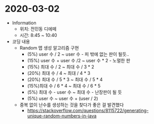 # 2020-03-02

- Information
  - 위치: 전민동 디에떼
  - 시간: 8:45 ~ 10:40
- 코딩 내용
  - Random 맵 생성 알고리즘 구현
    - (5%) user 수 / 2 ~ user 수 - 피 밖에 없는 판이 될듯..
    - (15%) user 수 + user 수 /2 ~ user 수 * 2 - 노멀한 판
    - (15%) 최대 수 / 2 ~ 최대 수 / 3 * 2
    - (20%) 최대 수 / 4 ~ 최대  / 4 * 3
    - (20%) 최대 수 / 5 * 3 ~ 최대 수 / 5 * 4
    - (15%)최대 수 / 6 * 4 ~ 최대 수 / 6 * 5
    - (5%) 최대 수 - user 수 ~ 최대 수 - 난장판이 될 듯
    - (5%) user 수 ~ user 수 + (user  / 2)
  - 중복 없이 난수를 생성하는 것을 찾다가 좋은 걸 발견했다
    - https://stackoverflow.com/questions/8115722/generating-unique-random-numbers-in-java

